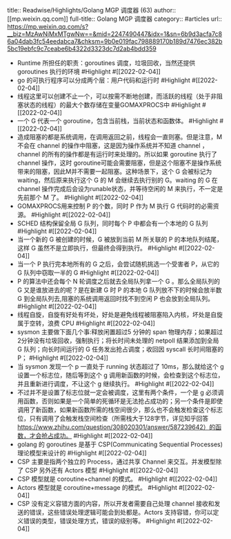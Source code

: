 title:: Readwise/Highlights/Golang MGP 调度器 (63)
author:: [[mp.weixin.qq.com]]
full-title:: Golang MGP 调度器
category:: #articles
url:: https://mp.weixin.qq.com/s?__biz=MzAwNjMxMTgwNw==&mid=2247490447&idx=1&sn=6b9d3acfa7c86a04dab3fc54eedabca7&chksm=9b0e019fac798889170b189d7476ec382b5bc19ebfc9c7ceabe6b4322d3323dc7d2ab4bdd359

- Runtime 所担任的职责：goroutines 调度，垃圾回收，当然还提供goroutines 执行的环境 #Highlight #[[2022-02-04]]
- go 的可执行程序可以分成两个层：用户代码和运行时 #Highlight #[[2022-02-04]]
- 线程这里可以创建不止一个，可以按需不断地创建，而活跃的线程（处于非阻塞状态的线程）的最大个数存储在变量GOMAXPROCS中 #Highlight #[[2022-02-04]]
- 一个 G 代表一个 goroutine，包含当前栈，当前状态和函数体。 #Highlight #[[2022-02-04]]
- 造成阻塞的都是系统调用，在调用返回之前，线程会一直则塞。但是注意，M 不会在 channel 的操作中阻塞，这是因为操作系统并不知道 channel ，channel 的所有的操作都是有运行时来处理的。所以如果 goroutine 执行了channel 操作，这时 goroutine可能会需要阻塞，但是这个阻塞不是操作系统带来的阻塞，因此M并不需要一起阻塞。这种场景下，这个 G 会被标记为 waiting，然后原来执行这个 G 的 M 会继续去执行别的 G。waiting 的 G 在 channel 操作完成后会设为runable状态，并等待空闲的 M 来执行，不一定是先前那个 M 了。 #Highlight #[[2022-02-04]]
- GOMAXPROCS用来控制 P 的个数，同时 P 作为 M 执行 G 代码时的必需资源。 #Highlight #[[2022-02-04]]
- SCHED 结构保留全局 G 队列，同时每个 P 中都会有一个本地的 G 队列 #Highlight #[[2022-02-04]]
- 当一个新的 G 被创建的时候，G 被放到当前 M 所关联的 P 的本地队列结尾，这样 G 虽然不是立即执行，但最终会得到执行。 #Highlight #[[2022-02-04]]
- 当一个 P 执行完本地所有的 G 之后，会尝试随机挑选一个受害者 P，从它的 G 队列中窃取一半的 G #Highlight #[[2022-02-04]]
- P 的算法中还会每个 N 轮调度之后就去全局队列拿一个 G 。那么全局队列的 G 又是谁放进去的呢？是在新建 G 时 P 的本地 G 队列放不下的时候会放半数 G 到全局队列去,阻塞的系统调用返回时找不到空闲 P 也会放到全局队列。 #Highlight #[[2022-02-04]]
- 线程自旋，自旋有好处有坏处，好处是避免线程被阻塞陷入内核，坏处是自旋属于空转，浪费 CPU #Highlight #[[2022-02-04]]
- sysmon 主要做下面几个事:释放闲置超过5 分钟的 span 物理内存；如果超过2分钟没有垃圾回收，强制执行；将长时间未处理的 netpoll 结果添加到全局 G 队列；向长时间运行的 G 任务发出抢占调度；收回因 syscall 长时间阻塞的 P； #Highlight #[[2022-02-04]]
- 当 sysmon 发现一个 p 一直处于 running 状态超过了 10ms，那么就给这个 g 设置一个标志位，随后等到这个 g 调用新函数的时候，会检查到这个标志位，并且重新进行调度，不让这个 g 继续执行。 #Highlight #[[2022-02-04]]
- 不过并不是设置了标志位就一定会被调度，这里有两个条件，一个是 g 必须调用函数，否则如果是一个简单的死循环是无法抢占成功的；另一个条件是即使调用了新函数，如果新函数所需的栈空间很少，那么也不会触发检查这个标志位，只有调用了会触发栈空间检查（所需栈大于128字节，详见知乎回答 https://www.zhihu.com/question/308020301/answer/587239642）的函数，才会抢占成功。 #Highlight #[[2022-02-04]]
- golang 的 goroutines 是基于 CSP(Communicating Sequential Processes)理论模型来设计的 #Highlight #[[2022-02-04]]
- CSP 主要是指两个独立的 Process，通过共享 Channel 来交互。并发模型除了 CSP 另外还有 Actors 模型 #Highlight #[[2022-02-04]]
- CSP 模型就是 coroutine+channel 的模式。 #Highlight #[[2022-02-04]]
- Actors 模型就是 coroutine+message 的模式。 #Highlight #[[2022-02-04]]
- CSP 没有定义容错方面的内容，所以开发者需要自己处理 channel 接收和发送的错误，这些错误处理逻辑可能会到处都是。Actors 支持容错，你可以定义错误的类型，错误处理方式，错误的级别等。 #Highlight #[[2022-02-04]]